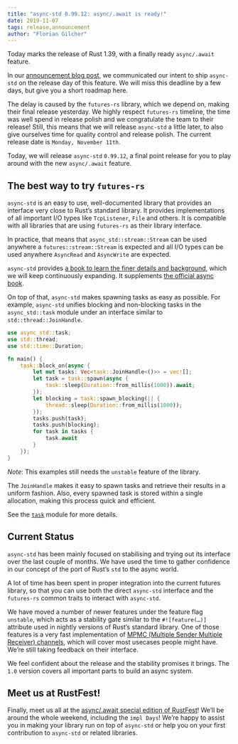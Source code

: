 ```yaml
---
title: "async-std 0.99.12: async/.await is ready!"
date: 2019-11-07
tags: release,announcement
author: "Florian Gilcher"
---
```


Today marks the release of Rust 1.39, with a finally ready `async/.await` feature.

In our [announcement blog post](https://async.rs/blog/announcing-async-std/), we communicated our intent to ship `async-std` on the release day of this feature. We will miss this deadline by a few days, but give you a short roadmap here.

The delay is caused by the `futures-rs` library, which we depend on, making their final release yesterday. We highly respect `futures-rs` timeline, the time was well spend in release polish and we congratulate the team to their release! Still, this means that we will release `async-std` a little later, to also give ourselves time for quality control and release polish. The current release date is `Monday, November 11th`.

Today, we will release `async-std` `0.99.12`, a final point release for you to play around with the new `async/.await` feature.

## The best way to try `futures-rs`

`async-std` is an easy to use, well-documented library that provides an interface very close to Rust’s standard library. It provides implementations of all important I/O types like `TcpListener`, `File` and others. It is compatible with all libraries that are using `futures-rs` as their library interface.

In practice, that means that `async_std::stream::Stream` can be used anywhere a `futures::stream::Stream` is expected and all I/O types can be used anywhere `AsyncRead` and `AsyncWrite` are expected.

`async-std` provides [a book to learn the finer details and background](https://book.async.rs), which we will keep continuously expanding. It supplements [the official async book](https://rust-lang.github.io/async-book/).

On top of that, `async-std` makes spawning tasks as easy as possible. For example, `async-std` unifies blocking and non-blocking tasks in the `async_std::task` module under an interface similar to `std::thread::JoinHandle`.

```rust
use async_std::task;
use std::thread;
use std::time::Duration;

fn main() {
    task::block_on(async {
        let mut tasks: Vec<task::JoinHandle<()>> = vec![];
        let task = task::spawn(async {
            task::sleep(Duration::from_millis(1000)).await;
        });
        let blocking = task::spawn_blocking(|| {
            thread::sleep(Duration::from_millis(1000));
        });
        tasks.push(task);
        tasks.push(blocking);
        for task in tasks {
            task.await
        }
    });
}
```

_Note_: This examples still needs the `unstable` feature of the library.

The `JoinHandle` makes it easy to spawn tasks and retrieve their results in a uniform fashion. Also, every spawned task is stored within a single allocation, making this process quick and efficient.

See the [`task`](https://docs.rs/async-std/latest/async_std/task/index.html) module for more details.

## Current Status

`async-std` has been mainly focused on stabilising and trying out its interface over the last couple of months. We have used the time to gather confidence in our concept of the port of Rust’s `std` to the async world.

A lot of time has been spent in proper integration into the current futures library, so that you can use both the direct `async-std` interface and the `futures-rs` common traits to interact with `async-std`.

We have moved a number of newer features under the feature flag `unstable`, which acts as a stability gate similar to the `#![feature(…)]` attribute used in nightly versions of Rust’s standard library. One of those features is a very fast implementation of [MPMC (Multiple Sender Multiple Receiver) channels](https://docs.rs/async-std/latest/async_std/sync/fn.channel.html), which will cover most usecases people might have. We’re still taking feedback on their interface.

We feel confident about the release and the stability promises it brings. The `1.0` version covers all important parts to build an async system.

## Meet us at RustFest!

Finally, meet us all at the [async/.await special edition of RustFest](https://twitter.com/RustFest/status/1192450042084376576)! We’ll be around the whole weekend, including the `impl Days`! We’re happy to assist you in making your library run on top of `async-std` or help you on your first contribution to `async-std` or related libraries.


